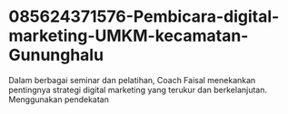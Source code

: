 # 085624371576-Pembicara-digital-marketing-UMKM-kecamatan-Gununghalu
Dalam berbagai seminar dan pelatihan, Coach Faisal menekankan pentingnya strategi digital marketing yang terukur dan berkelanjutan. Menggunakan pendekatan 
